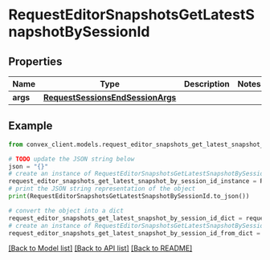 # RequestEditorSnapshotsGetLatestSnapshotBySessionId


## Properties

Name | Type | Description | Notes
------------ | ------------- | ------------- | -------------
**args** | [**RequestSessionsEndSessionArgs**](RequestSessionsEndSessionArgs.md) |  | 

## Example

```python
from convex_client.models.request_editor_snapshots_get_latest_snapshot_by_session_id import RequestEditorSnapshotsGetLatestSnapshotBySessionId

# TODO update the JSON string below
json = "{}"
# create an instance of RequestEditorSnapshotsGetLatestSnapshotBySessionId from a JSON string
request_editor_snapshots_get_latest_snapshot_by_session_id_instance = RequestEditorSnapshotsGetLatestSnapshotBySessionId.from_json(json)
# print the JSON string representation of the object
print(RequestEditorSnapshotsGetLatestSnapshotBySessionId.to_json())

# convert the object into a dict
request_editor_snapshots_get_latest_snapshot_by_session_id_dict = request_editor_snapshots_get_latest_snapshot_by_session_id_instance.to_dict()
# create an instance of RequestEditorSnapshotsGetLatestSnapshotBySessionId from a dict
request_editor_snapshots_get_latest_snapshot_by_session_id_from_dict = RequestEditorSnapshotsGetLatestSnapshotBySessionId.from_dict(request_editor_snapshots_get_latest_snapshot_by_session_id_dict)
```
[[Back to Model list]](../README.md#documentation-for-models) [[Back to API list]](../README.md#documentation-for-api-endpoints) [[Back to README]](../README.md)


